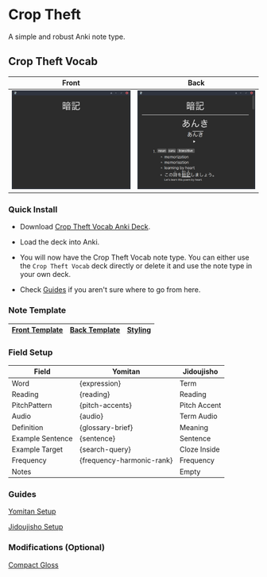 # Crop Theft

A simple and robust Anki note type.

## Crop Theft Vocab

Front                                                      |  Back
:--------------------------------------------------------: |:---------------------------------------------------------:
![](./crop_theft_vocab/images/crop_theft_vocab_front.png)  |  ![](./crop_theft_vocab/images/crop_theft_vocab_back.png)

### Quick Install

- Download [Crop Theft Vocab Anki Deck](https://raw.githubusercontent.com/Kuuuube/crop-theft/main/crop_theft_vocab/Crop%20Theft%20Vocab.apkg).

- Load the deck into Anki.

- You will now have the Crop Theft Vocab note type. You can either use the `Crop Theft Vocab` deck directly or delete it and use the note type in your own deck.

- Check [Guides](README.md#guides) if you aren't sure where to go from here.

### Note Template

| [Front Template](./crop_theft_vocab/front_template.html) | [Back Template](./crop_theft_vocab/back_template.html) | [Styling](./crop_theft_vocab/styling.css) |
|----------------------------------------------------------|--------------------------------------------------------|-------------------------------------------|

### Field Setup

| Field            | Yomitan                   | Jidoujisho   |
|------------------|---------------------------|--------------|
| Word             | {expression}              | Term         |
| Reading          | {reading}                 | Reading      |
| PitchPattern     | {pitch-accents}           | Pitch Accent |
| Audio            | {audio}                   | Term Audio   |
| Definition       | {glossary-brief}          | Meaning      |
| Example Sentence | {sentence}                | Sentence     |
| Example Target   | {search-query}            | Cloze Inside |
| Frequency        | {frequency-harmonic-rank} | Frequency    |
| Notes            |                           | Empty        |

### Guides

[Yomitan Setup](./crop_theft_vocab/guides/yomitan_setup.md)

[Jidoujisho Setup](./crop_theft_vocab/guides/jidoujisho_setup.md)

### Modifications (Optional)

[Compact Gloss](./crop_theft_vocab/modifications/compact_gloss/README.md)
